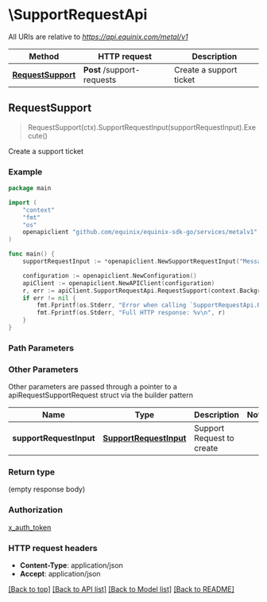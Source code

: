 # \SupportRequestApi

All URIs are relative to *https://api.equinix.com/metal/v1*

Method | HTTP request | Description
------------- | ------------- | -------------
[**RequestSupport**](SupportRequestApi.md#RequestSupport) | **Post** /support-requests | Create a support ticket



## RequestSupport

> RequestSupport(ctx).SupportRequestInput(supportRequestInput).Execute()

Create a support ticket



### Example

```go
package main

import (
    "context"
    "fmt"
    "os"
    openapiclient "github.com/equinix/equinix-sdk-go/services/metalv1"
)

func main() {
    supportRequestInput := *openapiclient.NewSupportRequestInput("Message_example", "Subject_example") // SupportRequestInput | Support Request to create

    configuration := openapiclient.NewConfiguration()
    apiClient := openapiclient.NewAPIClient(configuration)
    r, err := apiClient.SupportRequestApi.RequestSupport(context.Background()).SupportRequestInput(supportRequestInput).Execute()
    if err != nil {
        fmt.Fprintf(os.Stderr, "Error when calling `SupportRequestApi.RequestSupport``: %v\n", err)
        fmt.Fprintf(os.Stderr, "Full HTTP response: %v\n", r)
    }
}
```

### Path Parameters



### Other Parameters

Other parameters are passed through a pointer to a apiRequestSupportRequest struct via the builder pattern


Name | Type | Description  | Notes
------------- | ------------- | ------------- | -------------
 **supportRequestInput** | [**SupportRequestInput**](SupportRequestInput.md) | Support Request to create | 

### Return type

 (empty response body)

### Authorization

[x_auth_token](../README.md#x_auth_token)

### HTTP request headers

- **Content-Type**: application/json
- **Accept**: application/json

[[Back to top]](#) [[Back to API list]](../README.md#documentation-for-api-endpoints)
[[Back to Model list]](../README.md#documentation-for-models)
[[Back to README]](../README.md)

